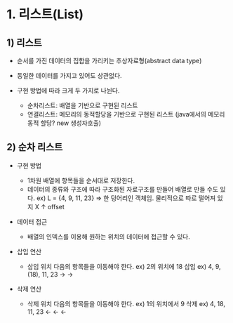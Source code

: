 # 1. 리스트(List)

## 1) 리스트
- 순서를 가진 데이터의 집합을 가리키는 추상자료형(abstract data type)
- 동일한 데이터를 가지고 있어도 상관없다.

- 구현 방법에 따라 크게 두 가지로 나뉜다.
  * 순차리스트: 배열을 기반으로 구현된 리스트
  * 연결리스트: 메모리의 동적할당을 기반으로 구현된 리스트
  (java에서의 메모리 동적 할당? new 생성자호출)
  
## 2) 순차 리스트

- 구현 방법
  * 1차원 배열에 항목들을 순서대로 저장한다.
  * 데이터의 종류와 구조에 따라 구조화된 자료구조를 만들어 배열로 만들 수도 있다.
  ex) L = {4, 9, 11, 23}    => 한 덩어리인 객체임. 물리적으로 따로 떨어져 있지 X 
           ↑
         offset
 
- 데이터 접근
  * 배열의 인덱스를 이용해 원하는 위치의 데이터에 접근할 수 있다.
 
- 삽입 연산
  * 삽입 위치 다음의 항목들을 이동해야 한다.
    ex) 2의 위치에 18 삽입
    ex) 4, 9, (18), 11, 23
                    →   →
- 삭제 연산
  * 삭제 위치 다음의 항목들을 이동해야 한다.
    ex) 1의 위치에서 9 삭제
    ex) 4, 18, 11, 23
            ←  ←   ←
            













